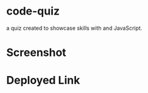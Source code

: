 # code-quiz
a quiz created to showcase skills with and JavaScript. 

# Screenshot

# Deployed Link 
